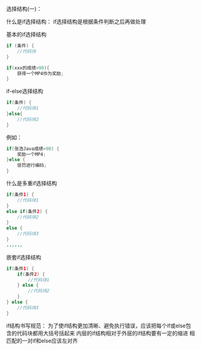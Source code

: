 选择结构(一)：

什么是if选择结构：
if选择结构是根据条件判断之后再做处理

基本的if选择结构
```java
if (条件) {
	//代码块
}
```
```Java
if(xxx的成绩>90){
    获得一个MP4作为奖励;
}
```

if-else选择结构

```Java
if(条件) {
    //代码块1
}else{
    //代码块2
}
```
例如：
```Java
if(张浩Java成绩>98) {
    奖励一个MP4;
}else {
    惩罚进行编码;
}
```

什么是多重if选择结构
```Java
if(条件1) {
    //代码块1
}
else if(条件2) {
    //代码块2
}
else {
    //代码块3
}
......
```

嵌套if选择结构
```Java
if(条件1) {
    if(条件2) {
        //代码块1
    } else {
        //代码块2
    }
} else {
    //代码块3
}
```

if结构书写规范：
为了使if结构更加清晰、避免执行错误，应该把每个if或else包含的代码块都用大括号括起来
内层的if结构相对于外层的if结构要有一定的缩进
相匹配的一对if和else应该左对齐